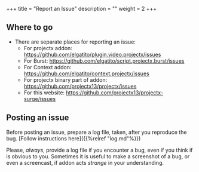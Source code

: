 +++
title = "Report an Issue"
description = ""
weight = 2
+++

<!--more-->

## Where to go

- There are separate places for reporting an issue:
   - For projectx addon: https://github.com/elgatito/plugin.video.projectx/issues
   - For Burst: https://github.com/elgatito/script.projectx.burst/issues
   - For Context addon: https://github.com/elgatito/context.projectx/issues
   - For projectx binary part of addon: https://github.com/projectx13/projectx/issues
   - For this website: https://github.com/projectx13/projectx-surge/issues

## Posting an issue

Before posting an issue, prepare a log file, taken, after you reproduce the bug.
[Follow instructions here]({{%relref "log.md"%}})

Please, *always*, provide a log file if you encounter a bug, even if you think if is obvious to you. 
Sometimes it is useful to make a screenshot of a bug, or even a screencast, if addon acts _strange_ in your understanding.

